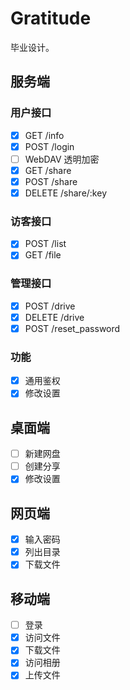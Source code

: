 # Gratitude

毕业设计。

## 服务端

### 用户接口

- [x] GET /info
- [x] POST /login
- [ ] WebDAV 透明加密
- [x] GET /share
- [x] POST /share
- [x] DELETE /share/:key

### 访客接口

- [x] POST /list
- [x] GET /file

### 管理接口

- [x] POST /drive
- [x] DELETE /drive
- [x] POST /reset_password

### 功能

- [x] 通用鉴权
- [x] 修改设置

## 桌面端

- [ ] 新建网盘
- [ ] 创建分享
- [x] 修改设置

## 网页端

- [x] 输入密码
- [x] 列出目录
- [x] 下载文件

## 移动端

- [ ] 登录
- [x] 访问文件
- [x] 下载文件
- [x] 访问相册
- [x] 上传文件
